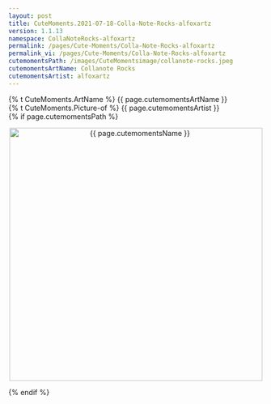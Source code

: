 ```yaml
---
layout: post
title: CuteMoments.2021-07-18-Colla-Note-Rocks-alfoxartz
version: 1.1.13
namespace: CollaNoteRocks-alfoxartz
permalink: /pages/Cute-Moments/Colla-Note-Rocks-alfoxartz
permalink_vi: /pages/Cute-Moments/Colla-Note-Rocks-alfoxartz
cutemomentsPath: /images/CuteMomentsimage/collanote-rocks.jpeg
cutemomentsArtName: Collanote Rocks
cutemomentsArtist: alfoxartz
---
```


  <div class="picture">
  <div>  {% t CuteMoments.ArtName %} {{ page.cutemomentsArtName }} </div>
  <div>{% t CuteMoments.Picture-of %} {{ page.cutemomentsArtist }}</div>
  {% if page.cutemomentsPath %}<p align="center"> <img width="500" src="{{ page.cutemomentsPath }}" alt="{{ page.cutemomentsName }}"></p> {% endif %}
  </div>
